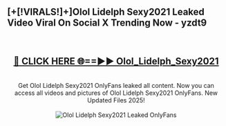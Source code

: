 <h2>[+[!VIRALS!]+]Olol Lidelph Sexy2021 Leaked Video Viral On Social X Trending Now - yzdt9</h2>
<br>
<div align="center">
<h2><a href="https://libra.edu.pl?Olol_Lidelph_Sexy2021" rel="nofollow">🔴 CLICK HERE 🌐==►► Olol_Lidelph_Sexy2021</a></h2>
<br>
Get Olol Lidelph Sexy2021 OnlyFans leaked all content. Now you can access all videos and pictures of Olol Lidelph Sexy2021 OnlyFans. New Updated Files 2025!
<br>
<br>
<a href="https://libra.edu.pl?Olol_Lidelph_Sexy2021" rel="nofollow" data-target="animated-image.originalLink"><img src="https://i.ibb.co.com/WyWwxjT/player-gif2.gif" alt="Olol Lidelph Sexy2021 Leaked OnlyFans" style="max-width: 100%; display: inline-block;" data-target="animated-image.originalImage"></a>
</div>
<br>